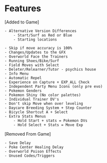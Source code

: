 # Features

[Added to Game]

    - Alternative Version Differences
	    - Start/Surf as Red or Blue
	    - Starting locations

	- Skip if move accuracy is 100%
	- Changes/Updates to the GFX
	- Overworld Face the Trainers
	- Running Shoes/Bike/Surf
	- Field Moves with Select
	- Deleter/Relearner/Tutor - psychics house
	- Info Menu
	- Automatic Repel
	- Experience on Capture + EXP_ALL Check
	- Independent Party Menu Icons (only pre evo)
	- Pokemon Genders
	- Pokemon Shiny (No color palettes)
	- Individual Trainer DV's
	- Don't skip Move when over leveling
	- Daycare Breeding System + Step Counter
	- Bicycle Shortcut A + Select
	- Extra Stats Menus
		- Hold Start + stats = Pokemon DVs
		- Hold Select + Stats = Move Exp

[Removed From Game]

	- Save Delay
	- Poke Center Healing Delay
	- Overworld Poison Effects
	- Unused Codes/Triggers
